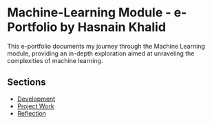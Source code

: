 # Machine-Learning Module - e-Portfolio by Hasnain Khalid

This e-portfolio documents my journey through the Machine Learning module, providing an in-depth exploration aimed at unraveling the complexities of machine learning.

## Sections

- [Development](artefacts/)
- [Project Work](contributions/)
- [Reflection](reflection/)

